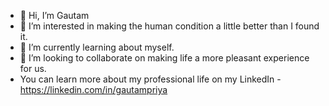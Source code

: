 - 👋 Hi, I’m Gautam
- 👀 I’m interested in making the human condition a little better than I found it.
- 🌱 I’m currently learning about myself.
- 💞️ I’m looking to collaborate on making life a more pleasant experience for us.
- You can learn more about my professional life on my LinkedIn - https://linkedin.com/in/gautampriya
